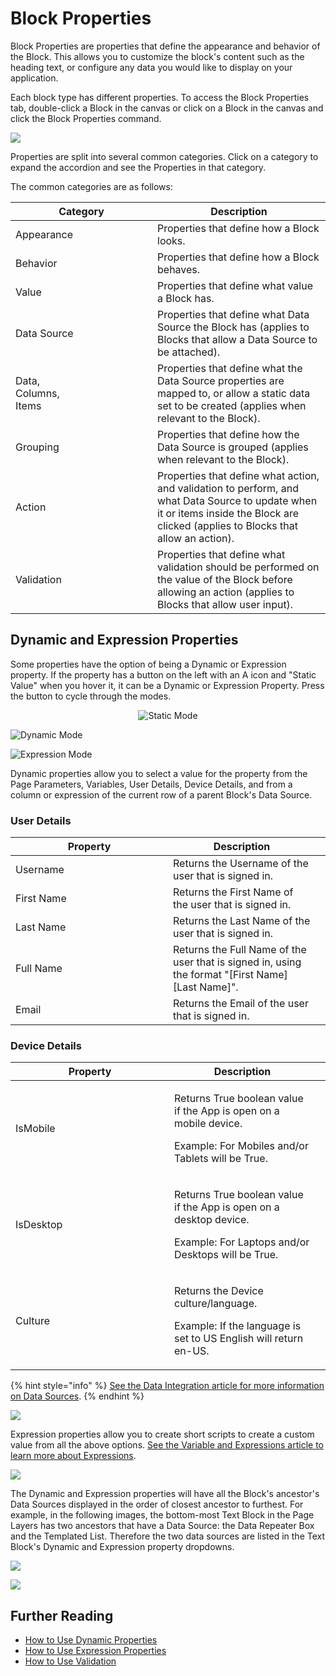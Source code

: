 # Block Properties

Block Properties are properties that define the appearance and behavior of the Block. This allows you to customize the block's content such as the heading text, or configure any data you would like to display on your application.

Each block type has different properties. To access the Block Properties tab, double-click a Block in the canvas or click on a Block in the canvas and click the Block Properties command.

![](<../../.gitbook/assets/image (1285).png>)

Properties are split into several common categories. Click on a category to expand the accordion and see the Properties in that category.

The common categories are as follows:

<table><thead><tr><th width="211">Category</th><th>Description</th></tr></thead><tbody><tr><td>Appearance</td><td>Properties that define how a Block looks.</td></tr><tr><td>Behavior</td><td>Properties that define how a Block behaves.</td></tr><tr><td>Value</td><td>Properties that define what value a Block has.</td></tr><tr><td>Data Source</td><td>Properties that define what Data Source the Block has (applies to Blocks that allow a Data Source to be attached).</td></tr><tr><td>Data,<br>Columns,<br>Items</td><td>Properties that define what the Data Source properties are mapped to, or allow a static data set to be created (applies when relevant to the Block).</td></tr><tr><td>Grouping</td><td>Properties that define how the Data Source is grouped (applies when relevant to the Block).</td></tr><tr><td>Action</td><td>Properties that define what action, and validation to perform, and what Data Source to update when it or items inside the Block are clicked (applies to Blocks that allow an action).</td></tr><tr><td>Validation</td><td>Properties that define what validation should be performed on the value of the Block before allowing an action (applies to Blocks that allow user input).</td></tr></tbody></table>

## Dynamic and Expression Properties

Some properties have the option of being a Dynamic or Expression property. If the property has a button on the left with an A icon and "Static Value" when you hover it, it can be a Dynamic or Expression Property. Press the button to cycle through the modes.

<div align="center">

<img src="../../.gitbook/assets/image (1716).png" alt="Static Mode">

</div>

![Dynamic Mode](<../../.gitbook/assets/image (844).png>)

![Expression Mode](<../../.gitbook/assets/image (1684).png>)

Dynamic properties allow you to select a value for the property from the Page Parameters, Variables, User Details, Device Details, and from a column or expression of the current row of a parent Block's Data Source.&#x20;

### User Details

<table><thead><tr><th width="236">Property</th><th>Description</th><th data-hidden></th></tr></thead><tbody><tr><td>Username</td><td>Returns the Username of the user that is signed in.</td><td></td></tr><tr><td>First Name</td><td>Returns the First Name of the user that is signed in.</td><td></td></tr><tr><td>Last Name</td><td>Returns the Last Name of the user that is signed in.</td><td></td></tr><tr><td>Full Name</td><td>Returns the Full Name of the user that is signed in, using the format "[First Name] [Last Name]".</td><td></td></tr><tr><td>Email</td><td>Returns the Email of the user that is signed in.</td><td></td></tr></tbody></table>

### Device Details

<table><thead><tr><th width="238">Property</th><th>Description</th><th data-hidden></th></tr></thead><tbody><tr><td>IsMobile</td><td><p>Returns True boolean value if the App is open on a mobile device. </p><p>Example: For Mobiles and/or Tablets will be True.</p></td><td></td></tr><tr><td>IsDesktop</td><td><p>Returns True boolean value if the App is open on a desktop device. </p><p>Example: For Laptops and/or Desktops will be True.</p></td><td></td></tr><tr><td>Culture</td><td><p>Returns the Device culture/language. </p><p>Example: If the language is set to US English will return en-US.</p></td><td></td></tr></tbody></table>

{% hint style="info" %}
[See the Data Integration article for more information on Data Sources](data-integration.md#data-source).
{% endhint %}

![](../../.gitbook/assets/MicrosoftTeams-image.png)

Expression properties allow you to create short scripts to create a custom value from all the above options. [See the Variable and Expressions article to learn more about Expressions](variables-and-expressions.md).

![](<../../.gitbook/assets/image (1008).png>)

The Dynamic and Expression properties will have all the Block's ancestor's Data Sources displayed in the order of closest ancestor to furthest. For example, in the following images, the bottom-most Text Block in the Page Layers has two ancestors that have a Data Source: the Data Repeater Box and the Templated List. Therefore the two data sources are listed in the Text Block's Dynamic and Expression property dropdowns.

![](<../../.gitbook/assets/image (750).png>)

![](<../../.gitbook/assets/image (1709).png>)

## Further Reading

* [How to Use Dynamic Properties](../../how-tos/apps/use-dynamic-properties.md)
* [How to Use Expression Properties](../../how-tos/apps/use-expression-properties.md)
* [How to Use Validation](../../how-tos/apps/use-validation.md)
